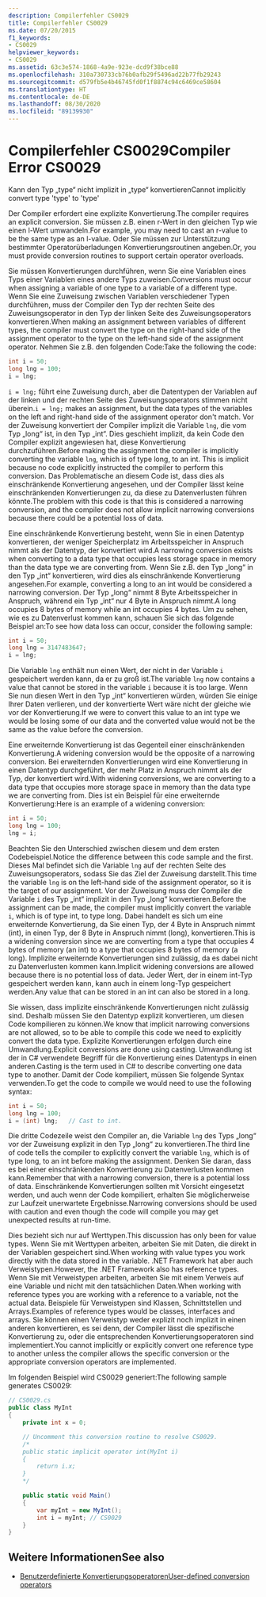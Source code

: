 ```yaml
---
description: Compilerfehler CS0029
title: Compilerfehler CS0029
ms.date: 07/20/2015
f1_keywords:
- CS0029
helpviewer_keywords:
- CS0029
ms.assetid: 63c3e574-1868-4a9e-923e-dcd9f38bce88
ms.openlocfilehash: 310a730733cb76b0afb29f5496ad22b77fb29243
ms.sourcegitcommit: d579fb5e4b46745fd0f1f8874c94c6469ce58604
ms.translationtype: HT
ms.contentlocale: de-DE
ms.lasthandoff: 08/30/2020
ms.locfileid: "89139930"
---
```

# <a name="compiler-error-cs0029"></a><span data-ttu-id="8170c-103">Compilerfehler CS0029</span><span class="sxs-lookup"><span data-stu-id="8170c-103">Compiler Error CS0029</span></span>

<span data-ttu-id="8170c-104">Kann den Typ „type“ nicht implizit in „type“ konvertieren</span><span class="sxs-lookup"><span data-stu-id="8170c-104">Cannot implicitly convert type 'type' to 'type'</span></span>

 <span data-ttu-id="8170c-105">Der Compiler erfordert eine explizite Konvertierung.</span><span class="sxs-lookup"><span data-stu-id="8170c-105">The compiler requires an explicit conversion.</span></span> <span data-ttu-id="8170c-106">Sie müssen z.B. einen r-Wert in den gleichen Typ wie einen l-Wert umwandeln.</span><span class="sxs-lookup"><span data-stu-id="8170c-106">For example, you may need to cast an r-value to be the same type as an l-value.</span></span> <span data-ttu-id="8170c-107">Oder Sie müssen zur Unterstützung bestimmter Operatorüberladungen Konvertierungsroutinen angeben.</span><span class="sxs-lookup"><span data-stu-id="8170c-107">Or, you must provide conversion routines to support certain operator overloads.</span></span>

 <span data-ttu-id="8170c-108">Sie müssen Konvertierungen durchführen, wenn Sie eine Variablen eines Typs einer Variablen eines andere Typs zuweisen.</span><span class="sxs-lookup"><span data-stu-id="8170c-108">Conversions must occur when assigning a variable of one type to a variable of a different type.</span></span> <span data-ttu-id="8170c-109">Wenn Sie eine Zuweisung zwischen Variablen verschiedener Typen durchführen, muss der Compiler den Typ der rechten Seite des Zuweisungsoperator in den Typ der linken Seite des Zuweisungsoperators konvertieren.</span><span class="sxs-lookup"><span data-stu-id="8170c-109">When making an assignment between variables of different types, the compiler must convert the type on the right-hand side of the assignment operator to the type on the left-hand side of the assignment operator.</span></span> <span data-ttu-id="8170c-110">Nehmen Sie z.B. den folgenden Code:</span><span class="sxs-lookup"><span data-stu-id="8170c-110">Take the following the code:</span></span>

```csharp
int i = 50;
long lng = 100;
i = lng;
```

 <span data-ttu-id="8170c-111">`i = lng;` führt eine Zuweisung durch, aber die Datentypen der Variablen auf der linken und der rechten Seite des Zuweisungsoperators stimmen nicht überein.</span><span class="sxs-lookup"><span data-stu-id="8170c-111">`i = lng;` makes an assignment, but the data types of the variables on the left and right-hand side of the assignment operator don't match.</span></span> <span data-ttu-id="8170c-112">Vor der Zuweisung konvertiert der Compiler implizit die Variable `lng`, die vom Typ „long“ ist, in den Typ „int“. Dies geschieht implizit, da kein Code den Compiler explizit angewiesen hat, diese Konvertierung durchzuführen.</span><span class="sxs-lookup"><span data-stu-id="8170c-112">Before making the assignment the compiler is implicitly converting the variable `lng`, which is of type long, to an int. This is implicit because no code explicitly instructed the compiler to perform this conversion.</span></span> <span data-ttu-id="8170c-113">Das Problematische an diesem Code ist, dass dies als einschränkende Konvertierung angesehen, und der Compiler lässt keine einschränkenden Konvertierungen zu, da diese zu Datenverlusten führen könnte.</span><span class="sxs-lookup"><span data-stu-id="8170c-113">The problem with this code is that this is considered a narrowing conversion, and the compiler does not allow implicit narrowing conversions because there could be a potential loss of data.</span></span>

 <span data-ttu-id="8170c-114">Eine einschränkende Konvertierung besteht, wenn Sie in einen Datentyp konvertieren, der weniger Speicherplatz im Arbeitsspeicher in Anspruch nimmt als der Datentyp, der konvertiert wird.</span><span class="sxs-lookup"><span data-stu-id="8170c-114">A narrowing conversion exists when converting to a data type that occupies less storage space in memory than the data type we are converting from.</span></span> <span data-ttu-id="8170c-115">Wenn Sie z.B. den Typ „long“ in den Typ „int“ konvertieren, wird dies als einschränkende Konvertierung angesehen.</span><span class="sxs-lookup"><span data-stu-id="8170c-115">For example, converting a long to an int would be considered a narrowing conversion.</span></span> <span data-ttu-id="8170c-116">Der Typ „long“ nimmt 8 Byte Arbeitsspeicher in Anspruch, während ein Typ „int“ nur 4 Byte in Anspruch nimmt.</span><span class="sxs-lookup"><span data-stu-id="8170c-116">A long occupies 8 bytes of memory while an int occupies 4 bytes.</span></span> <span data-ttu-id="8170c-117">Um zu sehen, wie es zu Datenverlust kommen kann, schauen Sie sich das folgende Beispiel an:</span><span class="sxs-lookup"><span data-stu-id="8170c-117">To see how data loss can occur, consider the following sample:</span></span>

```csharp
int i = 50;
long lng = 3147483647;
i = lng;
```

 <span data-ttu-id="8170c-118">Die Variable `lng` enthält nun einen Wert, der nicht in der Variable `i` gespeichert werden kann, da er zu groß ist.</span><span class="sxs-lookup"><span data-stu-id="8170c-118">The variable `lng` now contains a value that cannot be stored in the variable `i` because it is too large.</span></span> <span data-ttu-id="8170c-119">Wenn Sie nun diesen Wert in den Typ „int“ konvertieren würden, würden Sie einige Ihrer Daten verlieren, und der konvertierte Wert wäre nicht der gleiche wie vor der Konvertierung.</span><span class="sxs-lookup"><span data-stu-id="8170c-119">If we were to convert this value to an int type we would be losing some of our data and the converted value would not be the same as the value before the conversion.</span></span>

 <span data-ttu-id="8170c-120">Eine erweiternde Konvertierung ist das Gegenteil einer einschränkenden Konvertierung.</span><span class="sxs-lookup"><span data-stu-id="8170c-120">A widening conversion would be the opposite of a narrowing conversion.</span></span> <span data-ttu-id="8170c-121">Bei erweiternden Konvertierungen wird eine Konvertierung in einen Datentyp durchgeführt, der mehr Platz in Anspruch nimmt als der Typ, der konvertiert wird.</span><span class="sxs-lookup"><span data-stu-id="8170c-121">With widening conversions, we are converting to a data type that occupies more storage space in memory than the data type we are converting from.</span></span> <span data-ttu-id="8170c-122">Dies ist ein Beispiel für eine erweiternde Konvertierung:</span><span class="sxs-lookup"><span data-stu-id="8170c-122">Here is an example of a widening conversion:</span></span>

```csharp
int i = 50;
long lng = 100;
lng = i;
```

 <span data-ttu-id="8170c-123">Beachten Sie den Unterschied zwischen diesem und dem ersten Codebeispiel.</span><span class="sxs-lookup"><span data-stu-id="8170c-123">Notice the difference between this code sample and the first.</span></span> <span data-ttu-id="8170c-124">Dieses Mal befindet sich die Variable `lng` auf der rechten Seite des Zuweisungsoperators, sodass Sie das Ziel der Zuweisung darstellt.</span><span class="sxs-lookup"><span data-stu-id="8170c-124">This time the variable `lng` is on the left-hand side of the assignment operator, so it is the target of our assignment.</span></span> <span data-ttu-id="8170c-125">Vor der Zuweisung muss der Compiler die Variable `i` des Typ „int“ implizit in den Typ „long“ konvertieren.</span><span class="sxs-lookup"><span data-stu-id="8170c-125">Before the assignment can be made, the compiler must implicitly convert the variable `i`, which is of type int, to type long.</span></span> <span data-ttu-id="8170c-126">Dabei handelt es sich um eine erweiternde Konvertierung, da Sie einen Typ, der 4 Byte in Anspruch nimmt (int), in einen Typ, der 8 Byte in Anspruch nimmt (long), konvertieren.</span><span class="sxs-lookup"><span data-stu-id="8170c-126">This is a widening conversion since we are converting from a type that occupies 4 bytes of memory (an int) to a type that occupies 8 bytes of memory (a long).</span></span> <span data-ttu-id="8170c-127">Implizite erweiternde Konvertierungen sind zulässig, da es dabei nicht zu Datenverlusten kommen kann.</span><span class="sxs-lookup"><span data-stu-id="8170c-127">Implicit widening conversions are allowed because there is no potential loss of data.</span></span> <span data-ttu-id="8170c-128">Jeder Wert, der in einem int-Typ gespeichert werden kann, kann auch in einem long-Typ gespeichert werden.</span><span class="sxs-lookup"><span data-stu-id="8170c-128">Any value that can be stored in an int can also be stored in a long.</span></span>

 <span data-ttu-id="8170c-129">Sie wissen, dass implizite einschränkende Konvertierungen nicht zulässig sind. Deshalb müssen Sie den Datentyp explizit konvertieren, um diesen Code kompilieren zu können.</span><span class="sxs-lookup"><span data-stu-id="8170c-129">We know that implicit narrowing conversions are not allowed, so to be able to compile this code we need to explicitly convert the data type.</span></span> <span data-ttu-id="8170c-130">Explizite Konvertierungen erfolgen durch eine Umwandlung.</span><span class="sxs-lookup"><span data-stu-id="8170c-130">Explicit conversions are done using casting.</span></span> <span data-ttu-id="8170c-131">Umwandlung ist der in C# verwendete Begriff für die Konvertierung eines Datentyps in einen anderen.</span><span class="sxs-lookup"><span data-stu-id="8170c-131">Casting is the term used in C# to describe converting one data type to another.</span></span> <span data-ttu-id="8170c-132">Damit der Code kompiliert, müssen Sie folgende Syntax verwenden.</span><span class="sxs-lookup"><span data-stu-id="8170c-132">To get the code to compile we would need to use the following syntax:</span></span>

```csharp
int i = 50;
long lng = 100;
i = (int) lng;   // Cast to int.
```

 <span data-ttu-id="8170c-133">Die dritte Codezeile weist den Compiler an, die Variable `lng` des Typs „long“ vor der Zuweisung explizit in den Typ „long“ zu konvertieren.</span><span class="sxs-lookup"><span data-stu-id="8170c-133">The third line of code tells the compiler to explicitly convert the variable `lng`, which is of type long, to an int before making the assignment.</span></span> <span data-ttu-id="8170c-134">Denken Sie daran, dass es bei einer einschränkenden Konvertierung zu Datenverlusten kommen kann.</span><span class="sxs-lookup"><span data-stu-id="8170c-134">Remember that with a narrowing conversion, there is a potential loss of data.</span></span> <span data-ttu-id="8170c-135">Einschränkende Konvertierungen sollten mit Vorsicht eingesetzt werden, und auch wenn der Code kompiliert, erhalten Sie möglicherweise zur Laufzeit unerwartete Ergebnisse.</span><span class="sxs-lookup"><span data-stu-id="8170c-135">Narrowing conversions should be used with caution and even though the code will compile you may get unexpected results at run-time.</span></span>

 <span data-ttu-id="8170c-136">Dies bezieht sich nur auf Werttypen.</span><span class="sxs-lookup"><span data-stu-id="8170c-136">This discussion has only been for value types.</span></span> <span data-ttu-id="8170c-137">Wenn Sie mit Werttypen arbeiten, arbeiten Sie mit Daten, die direkt in der Variablen gespeichert sind.</span><span class="sxs-lookup"><span data-stu-id="8170c-137">When working with value types you work directly with the data stored in the variable.</span></span> <span data-ttu-id="8170c-138">.NET Framework hat aber auch Verweistypen.</span><span class="sxs-lookup"><span data-stu-id="8170c-138">However, the .NET Framework also has reference types.</span></span> <span data-ttu-id="8170c-139">Wenn Sie mit Verweistypen arbeiten, arbeiten Sie mit einem Verweis auf eine Variable und nicht mit den tatsächlichen Daten.</span><span class="sxs-lookup"><span data-stu-id="8170c-139">When working with reference types you are working with a reference to a variable, not the actual data.</span></span> <span data-ttu-id="8170c-140">Beispiele für Verweistypen sind Klassen, Schnittstellen und Arrays.</span><span class="sxs-lookup"><span data-stu-id="8170c-140">Examples of reference types would be classes, interfaces and arrays.</span></span> <span data-ttu-id="8170c-141">Sie können einen Verweistyp weder explizit noch implizit in einen anderen konvertieren, es sei denn, der Compiler lässt die spezifische Konvertierung zu, oder die entsprechenden Konvertierungsoperatoren sind implementiert.</span><span class="sxs-lookup"><span data-stu-id="8170c-141">You cannot implicitly or explicitly convert one reference type to another unless the compiler allows the specific conversion or the appropriate conversion operators are implemented.</span></span>

 <span data-ttu-id="8170c-142">Im folgenden Beispiel wird CS0029 generiert:</span><span class="sxs-lookup"><span data-stu-id="8170c-142">The following sample generates CS0029:</span></span>

```csharp
// CS0029.cs
public class MyInt
{
    private int x = 0;

    // Uncomment this conversion routine to resolve CS0029.
    /*
    public static implicit operator int(MyInt i)
    {
        return i.x;
    }
    */

    public static void Main()
    {
        var myInt = new MyInt();
        int i = myInt; // CS0029
    }
}
```

## <a name="see-also"></a><span data-ttu-id="8170c-143">Weitere Informationen</span><span class="sxs-lookup"><span data-stu-id="8170c-143">See also</span></span>

- [<span data-ttu-id="8170c-144">Benutzerdefinierte Konvertierungsoperatoren</span><span class="sxs-lookup"><span data-stu-id="8170c-144">User-defined conversion operators</span></span>](../operators/user-defined-conversion-operators.md)
